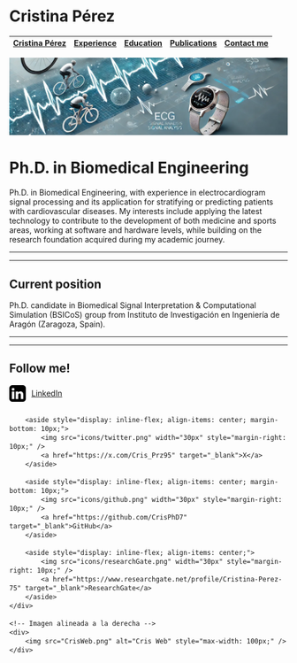 # Cristina Pérez


|[Cristina Pérez](README.md) | [Experience](Experience.md) | [Education](Education.md) | [Publications](Publications.md) | [Contact me](Contact.md)|
|  :----: | :----: | :----: | :----: | :----: |  

![homeImage.png](homeImage.png)

# Ph.D. in Biomedical Engineering

Ph.D. in Biomedical Engineering, with experience in electrocardiogram signal processing and its application for stratifying or predicting patients with cardiovascular diseases. My interests include applying the latest technology to contribute to the development of both medicine and sports areas, working at software and hardware levels, while building on the research foundation acquired during my academic journey.

---

---

## Current position

Ph.D. candidate in Biomedical Signal Interpretation & Computational Simulation (BSICoS) group from Instituto de Investigación en Ingeniería de Aragón (Zaragoza, Spain).

---

---

## Follow me!
<div style="display: flex; justify-content: space-between; align-items: flex-start;">
    <!-- Redes sociales alineadas a la izquierda, una debajo de otra -->
    <div style="display: flex; flex-direction: column; align-items: flex-start;">
        <aside style="display: inline-flex; align-items: center; margin-bottom: 10px;">
            <img src="icons/linkedin.png" width="30px" style="margin-right: 10px;" />
            <a href="https://linkedin.com/in/cristina-perez-martinez-22426110b" target="_blank">LinkedIn</a>
        </aside>

        <aside style="display: inline-flex; align-items: center; margin-bottom: 10px;">
            <img src="icons/twitter.png" width="30px" style="margin-right: 10px;" />
            <a href="https://x.com/Cris_Prz95" target="_blank">X</a>
        </aside>

        <aside style="display: inline-flex; align-items: center; margin-bottom: 10px;">
            <img src="icons/github.png" width="30px" style="margin-right: 10px;" />
            <a href="https://github.com/CrisPhD7" target="_blank">GitHub</a>
        </aside>

        <aside style="display: inline-flex; align-items: center;">
            <img src="icons/researchGate.png" width="30px" style="margin-right: 10px;" />
            <a href="https://www.researchgate.net/profile/Cristina-Perez-75" target="_blank">ResearchGate</a>
        </aside>
    </div>

    <!-- Imagen alineada a la derecha -->
    <div>
        <img src="CrisWeb.png" alt="Cris Web" style="max-width: 100px;" />
    </div>
</div>


